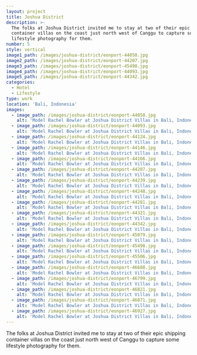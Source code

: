 ```yaml
---
layout: project
title: Joshua District
description: >-
  The folks at Joshua District invited me to stay at two of their epic shipping
  container villas on the coast just north west of Canggu to capture some
  lifestyle photography for them.
number: 5
style: vertical
image1_path: /images/joshua-district/eonport-44050.jpg
image2_path: /images/joshua-district/eonport-44207.jpg
image3_path: /images/joshua-district/eonport-45498.jpg
image4_path: /images/joshua-district/eonport-44093.jpg
image5_path: /images/joshua-district/eonport-44342.jpg
categories:
  - Hotel
  - Lifestyle
type: work
location: 'Bali, Indonesia'
images:
  - image_path: /images/joshua-district/eonport-44050.jpg
    alt: 'Model Rachel Bowler at Joshua District Villas in Bali, Indonesia'
  - image_path: /images/joshua-district/eonport-44093.jpg
    alt: 'Model Rachel Bowler at Joshua District Villas in Bali, Indonesia'
  - image_path: /images/joshua-district/eonport-44124.jpg
    alt: 'Model Rachel Bowler at Joshua District Villas in Bali, Indonesia'
  - image_path: /images/joshua-district/eonport-44146.jpg
    alt: 'Model Rachel Bowler at Joshua District Villas in Bali, Indonesia'
  - image_path: /images/joshua-district/eonport-44166.jpg
    alt: 'Model Rachel Bowler at Joshua District Villas in Bali, Indonesia'
  - image_path: /images/joshua-district/eonport-44207.jpg
    alt: 'Model Rachel Bowler at Joshua District Villas in Bali, Indonesia'
  - image_path: /images/joshua-district/eonport-44239.jpg
    alt: 'Model Rachel Bowler at Joshua District Villas in Bali, Indonesia'
  - image_path: /images/joshua-district/eonport-44248.jpg
    alt: 'Model Rachel Bowler at Joshua District Villas in Bali, Indonesia'
  - image_path: /images/joshua-district/eonport-44281.jpg
    alt: 'Model Rachel Bowler at Joshua District Villas in Bali, Indonesia'
  - image_path: /images/joshua-district/eonport-44321.jpg
    alt: 'Model Rachel Bowler at Joshua District Villas in Bali, Indonesia'
  - image_path: /images/joshua-district/eonport-44342.jpg
    alt: 'Model Rachel Bowler at Joshua District Villas in Bali, Indonesia'
  - image_path: /images/joshua-district/eonport-45079.jpg
    alt: 'Model Rachel Bowler at Joshua District Villas in Bali, Indonesia'
  - image_path: /images/joshua-district/eonport-45498.jpg
    alt: 'Model Rachel Bowler at Joshua District Villas in Bali, Indonesia'
  - image_path: /images/joshua-district/eonport-45506.jpg
    alt: 'Model Rachel Bowler at Joshua District Villas in Bali, Indonesia'
  - image_path: /images/joshua-district/eonport-46680.jpg
    alt: 'Model Rachel Bowler at Joshua District Villas in Bali, Indonesia'
  - image_path: /images/joshua-district/eonport-46799.jpg
    alt: 'Model Rachel Bowler at Joshua District Villas in Bali, Indonesia'
  - image_path: /images/joshua-district/eonport-46821.jpg
    alt: 'Model Rachel Bowler at Joshua District Villas in Bali, Indonesia'
  - image_path: /images/joshua-district/eonport-46871.jpg
    alt: 'Model Rachel Bowler at Joshua District Villas in Bali, Indonesia'
  - image_path: /images/joshua-district/eonport-46927.jpg
    alt: 'Model Rachel Bowler at Joshua District Villas in Bali, Indonesia'
---
```


The folks at Joshua District invited me to stay at two of their epic shipping container villas on the coast just north west of Canggu to capture some lifestyle photography for them.